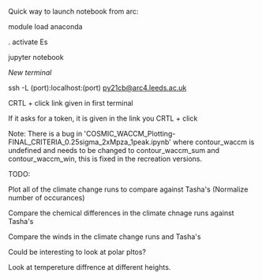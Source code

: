 Quick way to launch notebook from arc:

module load anaconda

. activate Es

jupyter notebook

*New terminal*

ssh -L (port):localhost:(port) py21cb@arc4.leeds.ac.uk

CRTL + click link given in first terminal

If it asks for a token, it is given in the link you CRTL + click

Note: There is a bug in 'COSMIC_WACCM_Plotting-FINAL_CRITERIA_0.25sigma_2xMpza_1peak.ipynb' where contour_waccm is undefined and needs to be changed to contour_waccm_sum and contour_waccm_win, this is fixed in the recreation versions.

TODO:

Plot all of the climate change runs to compare against Tasha's (Normalize number of occurances)

Compare the chemical differences in the climate chnage runs against Tasha's

Compare the winds in the climate change runs and Tasha's

Could be interesting to look at polar pltos?

Look at tempereture diffrence at different heights.
